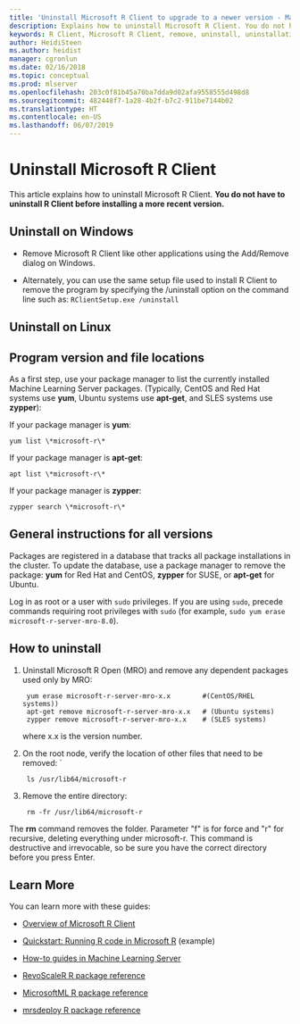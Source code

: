 ```yaml
---
title: 'Uninstall Microsoft R Client to upgrade to a newer version - Machine Learning Server '
description: Explains how to uninstall Microsoft R Client. You do not have to uninstall R Client before installing a more recent version.
keywords: R Client, Microsoft R Client, remove, uninstall, uninstallation
author: HeidiSteen
ms.author: heidist
manager: cgronlun
ms.date: 02/16/2018
ms.topic: conceptual
ms.prod: mlserver
ms.openlocfilehash: 203c0f81b45a70ba7dda9d02afa9558555d498d8
ms.sourcegitcommit: 482448f7-1a28-4b2f-b7c2-911be7144b02
ms.translationtype: HT
ms.contentlocale: en-US
ms.lasthandoff: 06/07/2019
---
```

# <a name="uninstall-microsoft-r-client"></a>Uninstall Microsoft R Client 

This article explains how to uninstall Microsoft R Client. **You do not have to uninstall R Client before installing a more recent version.**

## <a name="uninstall-on-windows"></a>Uninstall on Windows

+ Remove Microsoft R Client like other applications using the Add/Remove dialog on Windows.

+ Alternately, you can use the same setup file used to install R Client to remove the program by specifying the /uninstall option on the command line such as: ```RClientSetup.exe /uninstall```


## <a name="uninstall-on-linux"></a>Uninstall on Linux

## <a name="program-version-and-file-locations"></a>Program version and file locations

As a first step, use your package manager to list the currently installed Machine Learning Server packages. (Typically, CentOS and Red Hat systems use **yum**, Ubuntu systems use **apt-get**, and SLES systems use **zypper**):

If your package manager is **yum**:

    yum list \*microsoft-r\*

If your package manager is **apt-get**:

    apt list \*microsoft-r\*

If your package manager is **zypper**:

    zypper search \*microsoft-r\*

## <a name="general-instructions-for-all-versions"></a>General instructions for all versions

Packages are registered in a database that tracks all package installations in the cluster. To update the database, use a package manager to remove the package: **yum** for Red Hat and CentOS, **zypper** for SUSE, or **apt-get** for Ubuntu.

Log in as root or a user with `sudo` privileges. If you are using `sudo`, precede commands requiring root privileges with `sudo` (for example, `sudo yum erase microsoft-r-server-mro-8.0`).

## <a name="how-to-uninstall"></a>How to uninstall

1. Uninstall Microsoft R Open (MRO) and remove any dependent packages used only by MRO:

        yum erase microsoft-r-server-mro-x.x        #(CentOS/RHEL systems))
        apt-get remove microsoft-r-server-mro-x.x   # (Ubuntu systems)
        zypper remove microsoft-r-server-mro-x.x    # (SLES systems)

   where x.x is the version number.

2. On the root node, verify the location of other files that need to be removed: `

        ls /usr/lib64/microsoft-r

3. Remove the entire directory:

        rm -fr /usr/lib64/microsoft-r

The **rm** command removes the folder. Parameter "f" is for force and "r" for recursive, deleting everything under microsoft-r. This command is destructive and irrevocable, so be sure you have the correct directory before you press Enter.


## <a name="learn-more"></a>Learn More

You can learn more with these guides:

+ [Overview of Microsoft R Client](../r-client-get-started.md) 

+ [Quickstart: Running R code in Microsoft R](../r/quickstart-run-r-code.md) (example)

+ [How-to guides in Machine Learning Server](../r/how-to-introduction.md)

+ [RevoScaleR R package reference](../r/tutorial-introduction.md)

+ [MicrosoftML R package reference](../r-reference/microsoftml/microsoftml-package.md)

+ [mrsdeploy R package reference](../r-reference/mrsdeploy/mrsdeploy-package.md)